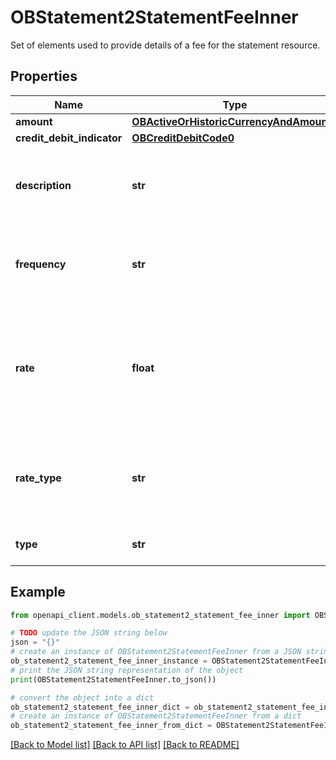 # OBStatement2StatementFeeInner

Set of elements used to provide details of a fee for the statement resource.

## Properties

Name | Type | Description | Notes
------------ | ------------- | ------------- | -------------
**amount** | [**OBActiveOrHistoricCurrencyAndAmount6**](OBActiveOrHistoricCurrencyAndAmount6.md) |  | 
**credit_debit_indicator** | [**OBCreditDebitCode0**](OBCreditDebitCode0.md) |  | 
**description** | **str** | Description that may be available for the statement fee. | [optional] 
**frequency** | **str** | How frequently the fee is applied to the Account. | [optional] 
**rate** | **float** | Rate charged for Statement Fee (where it is charged in terms of a rate rather than an amount) | [optional] 
**rate_type** | **str** | Description that may be available for the statement fee rate type. | [optional] 
**type** | **str** | Fee type, in a coded form. | 

## Example

```python
from openapi_client.models.ob_statement2_statement_fee_inner import OBStatement2StatementFeeInner

# TODO update the JSON string below
json = "{}"
# create an instance of OBStatement2StatementFeeInner from a JSON string
ob_statement2_statement_fee_inner_instance = OBStatement2StatementFeeInner.from_json(json)
# print the JSON string representation of the object
print(OBStatement2StatementFeeInner.to_json())

# convert the object into a dict
ob_statement2_statement_fee_inner_dict = ob_statement2_statement_fee_inner_instance.to_dict()
# create an instance of OBStatement2StatementFeeInner from a dict
ob_statement2_statement_fee_inner_from_dict = OBStatement2StatementFeeInner.from_dict(ob_statement2_statement_fee_inner_dict)
```
[[Back to Model list]](../README.md#documentation-for-models) [[Back to API list]](../README.md#documentation-for-api-endpoints) [[Back to README]](../README.md)


